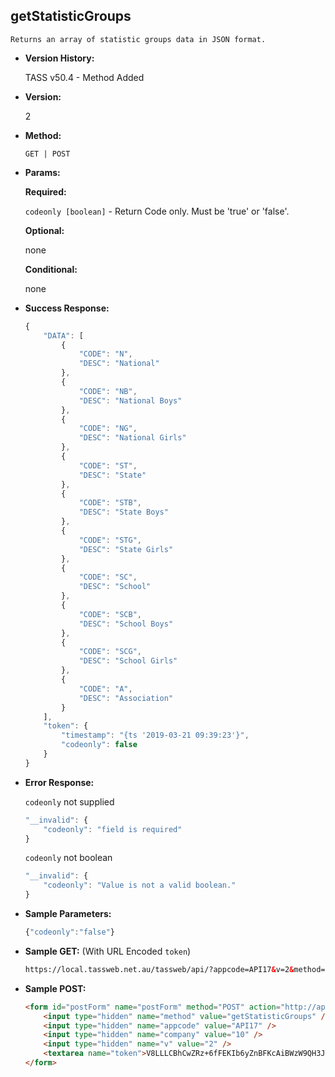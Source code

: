 **getStatisticGroups**
----
	Returns an array of statistic groups data in JSON format.

* **Version History:**

	TASS v50.4 - Method Added

* **Version:**

	2

* **Method:**

	`GET | POST`

* **Params:**

	**Required:**

	`codeonly [boolean]` - Return Code only. Must be 'true' or 'false'.

	**Optional:**

	none

	**Conditional:**

	none

* **Success Response:**

	```javascript
	{
		"DATA": [
			{
				"CODE": "N",
				"DESC": "National"
			},
			{
				"CODE": "NB",
				"DESC": "National Boys"
			},
			{
				"CODE": "NG",
				"DESC": "National Girls"
			},
			{
				"CODE": "ST",
				"DESC": "State"
			},
			{
				"CODE": "STB",
				"DESC": "State Boys"
			},
			{
				"CODE": "STG",
				"DESC": "State Girls"
			},
			{
				"CODE": "SC",
				"DESC": "School"
			},
			{
				"CODE": "SCB",
				"DESC": "School Boys"
			},
			{
				"CODE": "SCG",
				"DESC": "School Girls"
			},
			{
				"CODE": "A",
				"DESC": "Association"
			}
		],
		"token": {
			"timestamp": "{ts '2019-03-21 09:39:23'}",
			"codeonly": false
		}
	}
	```

* **Error Response:**

	`codeonly` not supplied
	```javascript
	"__invalid": {
		"codeonly": "field is required"
	}
	```

	`codeonly` not boolean
	```javascript
	"__invalid": {
		"codeonly": "Value is not a valid boolean."
	}
	```

* **Sample Parameters:**

	```javascript
	{"codeonly":"false"}
	```

* **Sample GET:** (With URL Encoded `token`)

	```HTML
	https://local.tassweb.net.au/tassweb/api/?appcode=API17&v=2&method=getStatisticGroups&token=V8LLLCBhCwZRz%2B6fFEKIb6yZnBFKcAiBWzW9QH3Ja2w%3D&company=10
	```

* **Sample POST:**

	```HTML
	<form id="postForm" name="postForm" method="POST" action="http://api.tasscloud.com.au/tassweb/api/">
		<input type="hidden" name="method" value="getStatisticGroups" />
		<input type="hidden" name="appcode" value="API17" />
		<input type="hidden" name="company" value="10" />
		<input type="hidden" name="v" value="2" />
		<textarea name="token">V8LLLCBhCwZRz+6fFEKIb6yZnBFKcAiBWzW9QH3Ja2w=</textarea>
	</form>
	```

